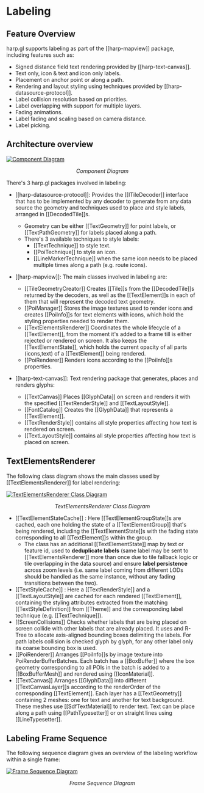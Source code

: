 # Labeling

## Feature Overview

harp.gl supports labeling as part of the [[harp-mapview]] package, including features such as:

* Signed distance field text rendering provided by [[harp-text-canvas]].
* Text only, icon & text and icon only labels.
* Placement on anchor point or along a path.
* Rendering and layout styling using techniques provided by [[harp-datasource-protocol]].
* Label collision resolution based on priorities.
* Label overlapping with support for multiple layers.
* Fading animations.
* Label fading and scaling based on camera distance.
* Label picking.

## Architecture overview

<a href="media://label-rendering/component_diagram.svg">
    <img src="media://label-rendering/component_diagram.svg" title="Component Diagram" />
</a>
<p style='font-style:italic; text-align: center;'>Component Diagram</p>

There's 3 harp.gl packages involved in labeling:

* [[harp-datasource-protocol]]: Provides the [[ITileDecoder]] interface that has to be implemented
by any decoder to generate from any data source the geometry and techniques used to place and style labels, arranged in [[DecodedTile]]s.
    * Geometry can be either [[TextGeometry]] for point labels, or [[TextPathGeometry]] for labels placed along a path.
    * There's 3 available techniques to style labels:
        * [[TextTechnique]] to style text.
        * [[PoiTechnique]] to style an icon.
        * [[LineMarkerTechnique]] when the same icon needs to be placed multiple times along a path (e.g. route icons).

* [[harp-mapview]]: The main classes involved in labeling are:
    * [[TileGeometryCreator]] Creates [[Tile]]s from the [[DecodedTile]]s returned by the decoders, as well as the [[TextElement]]s in each of them that will represent the decoded text geometry.
    * [[PoiManager]] Stores the image textures used to render icons and creates [[PoiInfo]]s for text elements with icons, which hold the styling properties needed to render them.
    * [[TextElementsRenderer]] Coordinates the whole lifecycle of a [[TextElement]], from the moment
    it's added to a frame till is either rejected or rendered on screen. It also keeps the
    [[TextElementState]], which holds the current opacity of all parts (icons,text) of a [[TextElement]] being rendered.
    * [[PoiRenderer]] Renders icons according to the [[PoiInfo]]s properties.

* [[harp-text-canvas]]: Text rendering package that generates, places and renders glyphs:
    * [[TextCanvas]] Places [[GlyphData]] on screen and renders it with the specified [[TextRenderStyle]] and [[TextLayoutStyle]].
    * [[FontCatalog]] Creates the [[GlyphData]] that represents a [[TextElement]].
    * [[TextRenderStyle]] contains all style properties affecting how text is rendered on screen.
    * [[TextLayoutStyle]] contains all style properties affecting how text is placed on screen.

## TextElementsRenderer

The following class diagram shows the main classes used by [[TextElementsRenderer]] for label rendering:

<a href="media://label-rendering/text_renderer_class_diagram.svg">
    <img src="media://label-rendering/text_renderer_class_diagram.svg" title="TextElementsRenderer Class Diagram" />
</a>
<p style='font-style:italic; text-align: center;'>TextElementsRenderer Class Diagram</p>

* [[TextElementStateCache]] : Here [[TextElementGroupState]]s are cached, each one holding the state
of a [[TextElementGroup]] that's being rendered, including the [[TextElementState]]s with the fading state corresponding to all [[TextElement]]s within the group.
    * The class has an additional [[TextElementState]] map by text or feature id, used to **deduplicate labels** (same label may be sent to [[TextElementsRenderer]] more than once due to tile fallback logic or tile overlapping in the data source) and ensure **label persistence** across zoom levels (i.e. same label coming from different LODs should be handled as the same instance, without any fading transitions between the two).
* [[TextStyleCache]] : Here a [[TextRenderStyle]] and a [[TextLayoutStyle]] are cached for each rendered
[[TextElement]], containing the styling attributes extracted from the matching [[TextStyleDefinition]] from [[Theme]] and the corresponding label technique (e.g. [[TextTechnique]]).
* [[ScreenCollisions]] Checks whether labels that are being placed on screen collide with other labels
that are already placed. It uses and R-Tree to allocate axis-aligned bounding boxes delimiting the labels.
For path labels collision is checked glyph by glyph, for any other label only its coarse bounding box
is used.
* [[PoiRenderer]] Arranges [[PoiInfo]]s by image texture into PoiRenderBufferBatches. Each batch has a [[BoxBuffer]] where
the box geometry corresponding to all POIs in the batch is added to a [[BoxBufferMesh]] and rendered using [[IconMaterial]].
* [[TextCanvas]] Arranges [[GlyphData]] into different [[TextCanvasLayer]]s according to the renderOrder of the corresponding [[TextElement]]. Each layer has a [[TextGeometry]] containing
2 meshes: one for text and another for text background. These meshes use [[SdfTextMaterial]] to render text. Text can be place along a path using [[PathTypesetter]] or on straight lines using [[LineTypesetter]].

## Labeling Frame Sequence

The following sequence diagram gives an overview of the labeling workflow within a single frame:

<a href="media://label-rendering/frame_sequence_diagram.svg">
    <img src="media://label-rendering/frame_sequence_diagram.svg" title="Frame Sequence Diagram" />
</a>
<p style='font-style:italic; text-align: center;'>Frame Sequence Diagram</p>

